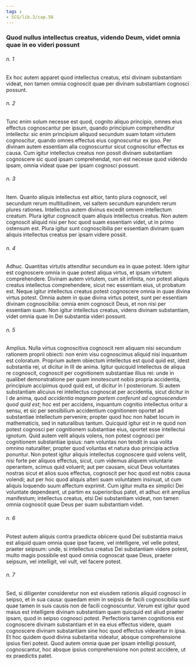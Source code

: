 ```yaml
---
tags : 
- SCG/lib.3/cap.56
---
```


### Quod nullus intellectus creatus, videndo Deum, videt omnia quae in eo videri possunt

###### n. 1
Ex hoc autem apparet quod intellectus creatus, etsi divinam substantiam videat, non tamen omnia cognoscit quae per divinam substantiam cognosci possunt.

###### n. 2
Tunc enim solum necesse est quod, cognito aliquo principio, omnes eius effectus cognoscantur per ipsum, quando principium comprehenditur intellectu: sic enim principium aliquod secundum suam totam virtutem cognoscitur, quando omnes effectus eius cognoscuntur ex ipso. Per divinam autem essentiam alia cognoscuntur sicut cognoscitur effectus ex causa. Cum igitur intellectus creatus non possit divinam substantiam cognoscere sic quod ipsam comprehendat, non est necesse quod videndo ipsam, omnia videat quae per ipsam cognosci possunt.

###### n. 3
Item. Quanto aliquis intellectus est altior, tanto plura cognoscit, vel secundum rerum multitudinem, vel saltem secundum earundem rerum plures rationes. Intellectus autem divinus excedit omnem intellectum creatum. Plura igitur cognoscit quam aliquis intellectus creatus. Non autem cognoscit aliquid nisi per hoc quod suam essentiam videt, ut in primo ostensum est. Plura igitur sunt cognoscibilia per essentiam divinam quam aliquis intellectus creatus per ipsam videre possit.

###### n. 4
Adhuc. Quantitas virtutis attenditur secundum ea in quae potest. Idem igitur est cognoscere omnia in quae potest aliqua virtus, et ipsam virtutem comprehendere. Divinam autem virtutem, cum sit infinita, non potest aliquis creatus intellectus comprehendere, sicut nec essentiam eius, ut probatum est. Neque igitur intellectus creatus potest cognoscere omnia in quae divina virtus potest. Omnia autem in quae divina virtus potest, sunt per essentiam divinam cognoscibilia: omnia enim cognoscit Deus, et non nisi per essentiam suam. Non igitur intellectus creatus, videns divinam substantiam, videt omnia quae in Dei substantia videri possunt.

###### n. 5
Amplius. Nulla virtus cognoscitiva cognoscit rem aliquam nisi secundum rationem proprii obiecti: non enim visu cognoscimus aliquid nisi inquantum est coloratum. Proprium autem obiectum intellectus est quod quid est, idest substantia rei, ut dicitur in III de anima. Igitur quicquid intellectus de aliqua re cognoscit, cognoscit per cognitionem substantiae illius rei: unde in qualibet demonstratione per quam innotescunt nobis propria accidentia, principium accipimus quod quid est, ut dicitur in I posteriorum. Si autem substantiam alicuius rei intellectus cognoscat per accidentia, sicut dicitur in I de anima, quod *accidentia magnam partem conferunt ad cognoscendum quod quid est*; hoc est per accidens, inquantum cognitio intellectus oritur a sensu, et sic per sensibilium accidentium cognitionem oportet ad substantiae intellectum pervenire; propter quod hoc non habet locum in mathematicis, sed in naturalibus tantum. Quicquid igitur est in re quod non potest cognosci per cognitionem substantiae eius, oportet esse intellectui ignotum. Quid autem velit aliquis volens, non potest cognosci per cognitionem substantiae ipsius: nam voluntas non tendit in sua volita omnino naturaliter; propter quod voluntas et natura duo principia activa ponuntur. Non potest igitur aliquis intellectus cognoscere quid volens velit, nisi forte per aliquos effectus, sicut, cum videmus aliquem voluntarie operantem, scimus quid voluerit; aut per causam, sicut Deus voluntates nostras sicut et alios suos effectus, cognoscit per hoc quod est nobis causa volendi; aut per hoc quod aliquis alteri suam voluntatem insinuat, ut cum aliquis loquendo suum affectum exprimit. Cum igitur multa ex simplici Dei voluntate dependeant, ut partim ex superioribus patet, et adhuc erit amplius manifestum; intellectus creatus, etsi Dei substantiam videat, non tamen omnia cognoscit quae Deus per suam substantiam videt.

###### n. 6
Potest autem aliquis contra praedicta obiicere quod Dei substantia maius est aliquid quam omnia quae ipse facere, vel intelligere, vel velle potest, praeter seipsum: unde, si intellectus creatus Dei substantiam videre potest, multo magis possibile est quod omnia cognoscat quae Deus, praeter seipsum, vel intelligit, vel vult, vel facere potest.

###### n. 7
Sed, si diligenter consideretur non est eiusdem rationis aliquid cognosci in seipso, et in sua causa: quaedam enim in seipsis de facili cognoscibilia sunt quae tamen in suis causis non de facili cognoscuntur. Verum est igitur quod maius est intelligere divinam substantiam quam quicquid est aliud praeter ipsam, quod in seipso cognosci potest. Perfectioris tamen cognitionis est cognoscere divinam substantiam et in ea eius effectus videre, quam cognoscere divinam substantiam sine hoc quod effectus videantur in ipsa. Et hoc quidem quod divina substantia videatur, absque comprehensione ipsius fieri potest. Quod autem omnia quae per ipsam intelligi possunt, cognoscantur, hoc absque ipsius comprehensione non potest accidere, ut ex praedictis patet.

